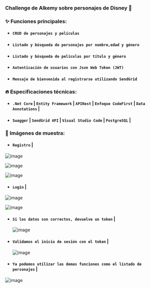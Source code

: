 ### Challenge de Alkemy sobre personajes de Disney 🚀

### ✨ Funciones principales:
* #### **`CRUD de personajes y películas`** 
* #### **`Listado y búsqueda de personajes por nombre,edad y género`** 
* #### **`Listado y búsqueda de películas por título y género`** 
* #### **`Autenticación de usuarios con Json Web Token (JWT)`** 
* #### **`Mensaje de bienvenida al registrarse utilizando SendGrid`** 

### 🔥 Especificaciones técnicas:
* #### **`.Net Core`** | **`Entity Framework`** | **`APIRest`** | **`Enfoque CodeFirst`** | **`Data Annotations`** | 
* #### **`Swagger`** | **`SendGrid API`** | **`Visual Studio Code`** | **`PostgreSQL`** |


### 🔫 Imágenes de muestra:

* #### **`Registro`** |

![image](https://user-images.githubusercontent.com/64493715/135699859-741c6ea8-fcd9-42d1-a608-3a062813c37b.png)

![image](https://user-images.githubusercontent.com/64493715/135699865-c2e47e78-e8df-4fd0-afdc-a9afea00cfd0.png)

![image](https://user-images.githubusercontent.com/64493715/135699869-b894f0de-edb5-4991-a6df-d76e3908bc24.png)

* #### **`Login`** |

![image](https://user-images.githubusercontent.com/64493715/135699895-fb7a103d-a8f3-45e8-8e5e-049c72969833.png)

![image](https://user-images.githubusercontent.com/64493715/135699919-4e2386da-e4ad-48b2-b456-07278079cdfc.png)

* #### **`Si los datos son correctos, devuelve un token`** |
   ![image](https://user-images.githubusercontent.com/64493715/135699946-0291cc8a-d270-4ea7-8983-888daee35743.png)

* #### **`Validamos el inicio de sesión con el token`** |
   ![image](https://user-images.githubusercontent.com/64493715/135699966-1c1a874f-dc7e-4eb3-9a1b-e0c12378876b.png)

* #### **`Ya podemos utilizar las demas funciones como el listado de personajes`** |

![image](https://user-images.githubusercontent.com/64493715/135699984-95ce6b99-1d49-4a18-a31a-38889dd134fb.png)


